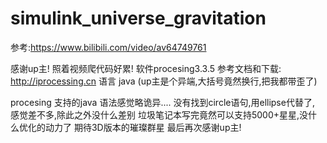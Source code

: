 # simulink_universe_gravitation
参考:https://www.bilibili.com/video/av64749761

感谢up主!
照着视频爬代码好累!
软件procesing3.3.5  参考文档和下载:  http://iprocessing.cn
语言 java (up主是个异端,大括号竟然换行,把我都带歪了)

procesing 支持的java 语法感觉略诡异....
没有找到circle语句,用ellipse代替了,
感觉差不多,除此之外没什么差别
垃圾笔记本写完竟然可以支持5000+星星,没什么优化的动力了
期待3D版本的璀璨群星
最后再次感谢up主!
